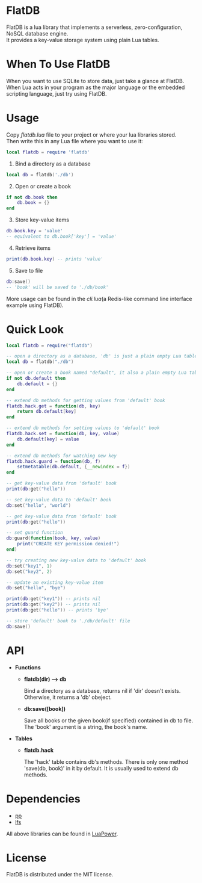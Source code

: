 FlatDB
===========

FlatDB is a lua library that implements a serverless, zero-configuration, NoSQL database engine.<br>
It provides a key-value storage system using plain Lua tables.

When To Use FlatDB
===========

When you want to use SQLite to store data, just take a glance at FlatDB.<br>
When Lua acts in your program as the major language or the embedded scripting language, just try using FlatDB.

Usage
==========
Copy *flatdb.lua* file to your project or where your lua libraries stored.<br>
Then write this in any Lua file where you want to use it:
```lua
local flatdb = require 'flatdb'
```

1. Bind a directory as a database
```lua
local db = flatdb('./db')
```

2. Open or create a book
```lua
if not db.book then
	db.book = {}
end
```

3. Store key-value items
```lua
db.book.key = 'value'
-- equivalent to db.book['key'] = 'value'
```

4. Retrieve items
```lua
print(db.book.key) -- prints 'value'
```

5. Save to file
```lua
db:save()
-- 'book' will be saved to './db/book'
```

More usage can be found in the *cli.lua*(a Redis-like command line interface example using FlatDB).

Quick Look
==========

```lua
local flatdb = require("flatdb")

-- open a directory as a database, 'db' is just a plain empty Lua table that can contain books
local db = flatdb("./db")

-- open or create a book named "default", it also a plain empty Lua table where key-value data stored in
if not db.default then
	db.default = {}
end

-- extend db methods for getting values from 'default' book
flatdb.hack.get = function(db, key)
	return db.default[key]
end

-- extend db methods for setting values to 'default' book
flatdb.hack.set = function(db, key, value)
	db.default[key] = value
end

-- extend db methods for watching new key
flatdb.hack.guard = function(db, f)
	setmetatable(db.default, {__newindex = f})
end

-- get key-value data from 'default' book
print(db:get("hello"))

-- set key-value data to 'default' book
db:set("hello", "world")

-- get key-value data from 'default' book
print(db:get("hello"))

-- set guard function
db:guard(function(book, key, value)
	print("CREATE KEY permission denied!")
end)

-- try creating new key-value data to 'default' book
db:set("key1", 1)
db:set("key2", 2)

-- update an existing key-value item
db:set("hello", "bye")

print(db:get("key1")) -- prints nil
print(db:get("key2")) -- prints nil
print(db:get("hello")) -- prints 'bye'

-- store 'default' book to './db/default' file
db:save()

```

API
==========

- **Functions**

  - **flatdb(dir) --> db**

      Bind a directory as a database, returns nil if 'dir' doesn't exists. Otherwise, it returns a 'db' obeject.

  - **db:save([book])**

      Save all books or the given book(if specified) contained in db to file. The 'book' argument is a string, the book's name.

- **Tables**

  - **flatdb.hack**

      The 'hack' table contains db's methods. There is only one method 'save(db, book)' in it by default.
      It is usually used to extend db methods.

Dependencies
=======

- [pp](https://github.com/luapower/pp)
- [lfs](http://keplerproject.github.io/luafilesystem/)

All above libraries can be found in [LuaPower](https://luapower.com/).

License
=======

FlatDB is distributed under the MIT license.
